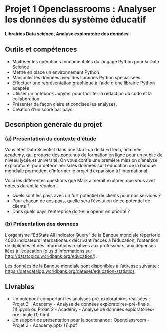 # Projet 1 Openclassrooms : Analyser les données du système éducatif

#### Librairies Data science, Analyse exploratoire des données 
## Outils et compétences
- Maîtriser les opérations fondamentales du langage Python pour la Data Science
- Mettre en place un environnement Python
- Manipuler les données avec des librairies Python spécialisées
- Effectuer une représentation graphique à l'aide d'une librairie Python adaptée
- Utiliser un notebook Jupyter pour faciliter la rédaction du code et la collaboration
- Présenter de façon claire et concises les analyses.
- Création d'un score par pays.

## Description générale du projet 

### (a) Présentation du contexte d'étude

Vous êtes Data Scientist dans une start-up de la EdTech, nommée academy, qui propose des contenus de formation en ligne pour un public de niveau lycée et université. On vous confie une première mission d’analyse exploratoire, pour déterminer si les données sur l’éducation de la banque mondiale permettent d’informer le projet d’expansion à l'international.

Voici les différentes questions que Mark aimerait explorer, que vous avez notées durant la réunion :

- Quels sont les pays avec un fort potentiel de clients pour nos services ?
- Pour chacun de ces pays, quelle sera l’évolution de ce potentiel de clients ?
- Dans quels pays l'entreprise doit-elle opérer en priorité ?

### (b) Présentation des données

L’organisme “EdStats All Indicator Query” de la Banque mondiale répertorie 4000 indicateurs internationaux décrivant l’accès à l’éducation, l’obtention de diplômes et des informations relatives aux professeurs, aux dépenses liées à l’éducation (plus d'informations sur http://datatopics.worldbank.org/education/). 

Les données de la Banque mondiale sont disponibles à l’adresse suivante : https://datacatalog.worldbank.org/dataset/education-statistics

## Livrables
- Un notebook comportant les analyses pré-exploratoires réalisées : Projet 2 - Academy - Analyse de données exploratoires-pré-finale (1).ipynb ou Projet 2 - Academy - Analyse de données exploratoires-pré-finale (1).html
- Un support de présentation pour la soutenance : Openclassroom - Projet 2 - Academy.pptx (1).pdf

